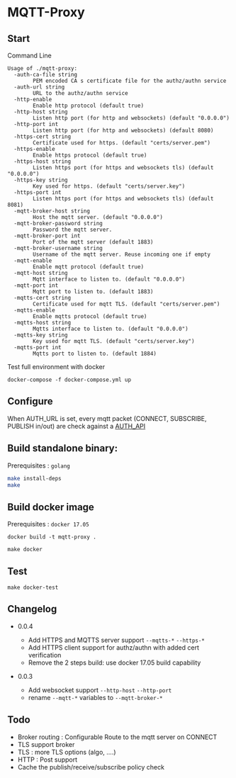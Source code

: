 # MQTT-Proxy

## Start
Command Line
```
Usage of ./mqtt-proxy:
  -auth-ca-file string
    	PEM encoded CA s certificate file for the authz/authn service
  -auth-url string
    	URL to the authz/authn service
  -http-enable
    	Enable http protocol (default true)
  -http-host string
    	Listen http port (for http and websockets) (default "0.0.0.0")
  -http-port int
    	Listen http port (for http and websockets) (default 8080)
  -https-cert string
    	Certificate used for https. (default "certs/server.pem")
  -https-enable
    	Enable https protocol (default true)
  -https-host string
    	Listen https port (for https and websockets tls) (default "0.0.0.0")
  -https-key string
    	Key used for https. (default "certs/server.key")
  -https-port int
    	Listen https port (for https and websockets tls) (default 8081)
  -mqtt-broker-host string
    	Host the mqtt server. (default "0.0.0.0")
  -mqtt-broker-password string
    	Password the mqtt server.
  -mqtt-broker-port int
    	Port of the mqtt server (default 1883)
  -mqtt-broker-username string
    	Username of the mqtt server. Reuse incoming one if empty
  -mqtt-enable
    	Enable mqtt protocol (default true)
  -mqtt-host string
    	Mqtt interface to listen to. (default "0.0.0.0")
  -mqtt-port int
    	Mqtt port to listen to. (default 1883)
  -mqtts-cert string
    	Certificate used for mqtt TLS. (default "certs/server.pem")
  -mqtts-enable
    	Enable mqtts protocol (default true)
  -mqtts-host string
    	Mqtts interface to listen to. (default "0.0.0.0")
  -mqtts-key string
    	Key used for mqtt TLS. (default "certs/server.key")
  -mqtts-port int
    	Mqtts port to listen to. (default 1884)
```

Test full environment with docker
```
docker-compose -f docker-compose.yml up
```

## Configure

When AUTH_URL is set, every mqtt packet (CONNECT, SUBSCRIBE, PUBLISH in/out) are check against a [AUTH_API](./AUTH_API.md)


## Build standalone binary:
Prerequisites : `golang`
```sh
make install-deps
make
```

## Build docker image
Prerequisites : `docker 17.05`

```
docker build -t mqtt-proxy .
```

```
make docker
```

## Test

```
make docker-test
```

## Changelog
- 0.0.4
  - Add HTTPS and MQTTS server support `--mqtts-*` `--https-*`
  - Add HTTPS client support for authz/authn with added cert verification  
  - Remove the 2 steps build: use docker 17.05 build capability

- 0.0.3
  - Add websocket support `--http-host` `--http-port`
  - rename `--mqtt-*` variables to `--mqtt-broker-*`


## Todo
- Broker routing : Configurable Route to the mqtt server on CONNECT
- TLS support broker
- TLS : more TLS options (algo, ....)
- HTTP : Post support
- Cache the publish/receive/subscribe policy check
